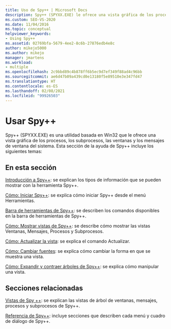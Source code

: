 ```yaml
---
title: Uso de Spy++ | Microsoft Docs
description: Spy++ (SPYXX.EXE) le ofrece una vista gráfica de los procesos, los subprocesos, las ventanas y los mensajes de ventana del sistema. Aquí encontrará vínculos a artículos pertinentes.
ms.custom: SEO-VS-2020
ms.date: 11/04/2016
ms.topic: conceptual
helpviewer_keywords:
- Using Spy++
ms.assetid: 02769bfa-5679-4ee2-8c6b-27876edb4e8c
author: mikejo5000
ms.author: mikejo
manager: jmartens
ms.workload:
- multiple
ms.openlocfilehash: 2c9bbd89c4b878ff6b5ec9d7ef349f88ad4c96bb
ms.sourcegitcommit: ae6d47b09a439cd0e13180f5e89510e3e347fd47
ms.translationtype: HT
ms.contentlocale: es-ES
ms.lasthandoff: 02/08/2021
ms.locfileid: "99926503"
---
```

# <a name="using-spy"></a>Usar Spy++
Spy++ (SPYXX.EXE) es una utilidad basada en Win32 que le ofrece una vista gráfica de los procesos, los subprocesos, las ventanas y los mensajes de ventana del sistema. Esta sección de la ayuda de Spy++ incluye los siguientes temas:

## <a name="in-this-section"></a>En esta sección
 [Introducción a Spy++](../debugger/introducing-spy-increment.md): se explican los tipos de información que se pueden mostrar con la herramienta Spy++.

 [Cómo: Iniciar Spy++](../debugger/how-to-start-spy-increment.md): se explica cómo iniciar Spy++ desde el menú Herramientas.

 [Barra de herramientas de Spy++](../debugger/spy-increment-toolbar.md): se describen los comandos disponibles en la barra de herramientas de Spy++.

 [Cómo: Mostrar vistas de Spy++](../debugger/how-to-display-spy-increment-views.md): se describe cómo mostrar las vistas Ventanas, Mensajes, Procesos y Subprocesos.

 [Cómo: Actualizar la vista](../debugger/how-to-refresh-the-view.md): se explica el comando Actualizar.

 [Cómo: Cambiar fuentes](../debugger/how-to-change-fonts.md): se explica cómo cambiar la forma en que se muestra una vista.

 [Cómo: Expandir y contraer árboles de Spy++](../debugger/how-to-expand-and-collapse-spy-increment-trees.md): se explica cómo manipular una vista.

## <a name="related-sections"></a>Secciones relacionadas
 [Vistas de Spy ++](../debugger/spy-increment-views.md): se explican las vistas de árbol de ventanas, mensajes, procesos y subprocesos de Spy++.

 [Referencia de Spy++](../debugger/spy-increment-reference.md): incluye secciones que describen cada menú y cuadro de diálogo de Spy++.